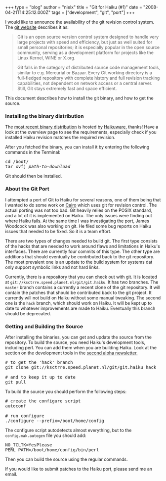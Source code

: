 +++
type = "blog"
author = "nielx"
title = "Git for Haiku (#1)"
date = "2008-04-21T14:25:12.000Z"
tags = ["development", "git", "port"]
+++

<p>I would like to announce the availability of the git revision control system. The <a href="http://git.or.cz/">git website</a> describes it as:</p>

<blockquote>
Git is an open source version control system designed to handle very large projects with speed and efficiency, but just as well suited for small personal repositories; it is especially popular in the open source community, serving as a development platform for projects like the Linux Kernel, WINE or X.org.

Git falls in the category of distributed source code management tools, similar to e.g. Mercurial or Bazaar. Every Git working directory is a full-fledged repository with complete history and full revision tracking capabilities, not dependent on network access or a central server. Still, Git stays extremely fast and space efficient.
</blockquote>

<p>This document describes how to install the git binary, and how to get the source.</p>


<!--more-->


<h3>Installing the binary distribution</h3>

<p>The <a href="http://www.haikuware.com/view-details/development/miscellaneous/git">most recent binary distribution</a> is hosted by <a href="http://www.haikuware.com">Haikuware,</a> thanks! Have a look at the overview page to see the requirements, especially check if you installed Haiku revision matches the required revision.</p>

<p>After you fetched the binary, you can install it by entering the following commands in the Terminal:</p>

<pre>
cd /boot/
tar xvfj <i>path-to-download</i>
</pre>

<p>Git should then be installed.</p>

<h3>About the Git Port</h3>

<p>I attempted a port of Git to Haiku for several reasons, one of them being that I wanted to do some work on <a href="http://cairographics.org/">Cairo</a> which uses git for revision control. The actual porting was not too bad. Git heavily relies on the POSIX standard, and a lot of it is implemented on Haiku. The only issues were finding out where Haiku fails. At the same time I was investigating the port, James Woodcock was also working on git. He filed some bug reports on Haiku issues that needed to be fixed. So it is a team effort.</p>

<p>There are two types of changes needed to build git. The first type consists of the hacks that are needed to work around flaws and limitations in Haiku's interfaces. There are currently four commits of this type. The other type are additions that should eventually be contributed back to the git repository. The most prevalent one is an update to the build system for systems dat only support symbolic links and not hard links.</p>

<p>Currently, there is a repository that you can check out with git. It is located at <code>git://ksctrre.speed.planet.nl/git/git.haiku</code>. It has two branches. The <code>master</code> branch contains a currently a recent clone of the git repository. It will contain the patches that should be contributed back to the git project. It currently will not build on Haiku without some manual tweaking. The second one is the <code>hack</code> branch, which should work on Haiku. It will be kept up to date to whatever improvements are made to Haiku. Eventually this branch should be deprecated.</p>

<h3>Getting and Building the Source</h3>

<p>After installing the binaries, you can get and update the source from the repository. To build the source, you need Haiku's development tools, including perl. You can add them when you are building Haiku. Look at the section on the development tools in the <a href="/blog/nielx/2008-03-31/haiku_alpha_1_status_update_2">second alpha newsletter.</a></p>

<pre>
# to get the 'hack' branch
git clone git://ksctrre.speed.planet.nl/git/git.haiku hack

# and to keep it up to date
git pull
</pre>

<p>To build the source you should perform the following steps:</p>

<pre>
# create the configure script
autoconf

# run configure
./configure --prefix=/boot/home/config
</pre>

<p>The configure script autodetects almost everything, but to the <code>config.mak.autogen</code> file you should add:</p>

<pre>
NO_TCLTK=YesPlease
PERL_PATH=/boot/home/config/bin/perl
</pre>

<p>Then you can build the source using the regular commands.</p>

<p>If you would like to submit patches to the Haiku port, please send me an email.</p>